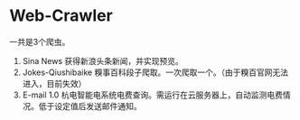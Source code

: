 # Web-Crawler
 一共是3个爬虫。
 1. Sina News 获得新浪头条新闻，并实现预览。
 2. Jokes-Qiushibaike 糗事百科段子爬取。一次爬取一个。（由于糗百官网无法进入，目前失效）
 3. E-mail 1.0 杭电智能电系统电费查询。需运行在云服务器上，自动监测电费情况。低于设定值后发送邮件通知。
